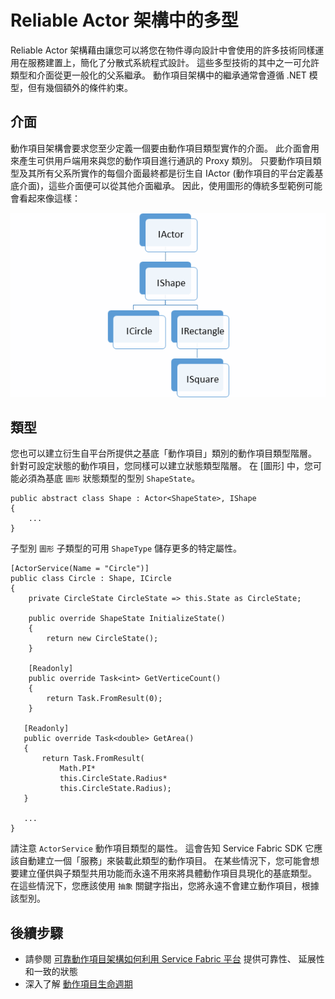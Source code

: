 <properties
   pageTitle="動作項目架構中的多型 | Microsoft Azure"
   description="在 Reliable Actors 架構中建置 .NET 介面和類型的階層，以重複使用功能和 API 定義。"
   services="service-fabric"
   documentationCenter=".net"
   authors="seanmck"
   manager="timlt"
   editor=""/>

<tags
   ms.service="service-fabric"
   ms.devlang="dotnet"
   ms.topic="article"
   ms.tgt_pltfrm="NA"
   ms.workload="NA"
   ms.date="12/01/2015"
   ms.author="seanmck"/>


# Reliable Actor 架構中的多型

Reliable Actor 架構藉由讓您可以將您在物件導向設計中會使用的許多技術同樣運用在服務建置上，簡化了分散式系統程式設計。 這些多型技術的其中之一可允許類型和介面從更一般化的父系繼承。 動作項目架構中的繼承通常會遵循 .NET 模型，但有幾個額外的條件約束。

## 介面

動作項目架構會要求您至少定義一個要由動作項目類型實作的介面。 此介面會用來產生可供用戶端用來與您的動作項目進行通訊的 Proxy 類別。 只要動作項目類型及其所有父系所實作的每個介面最終都是衍生自 IActor (動作項目的平台定義基底介面)，這些介面便可以從其他介面繼承。 因此，使用圖形的傳統多型範例可能會看起來像這樣：

![圖形動作項目的介面階層][shapes-interface-hierarchy]


## 類型

您也可以建立衍生自平台所提供之基底「動作項目」類別的動作項目類型階層。 針對可設定狀態的動作項目，您同樣可以建立狀態類型階層。 在 [圖形] 中，您可能必須為基底 `圖形` 狀態類型的型別 `ShapeState`。

    public abstract class Shape : Actor<ShapeState>, IShape
    {
        ...
    }

子型別 `圖形` 子類型的可用 `ShapeType` 儲存更多的特定屬性。

    [ActorService(Name = "Circle")]
    public class Circle : Shape, ICircle
    {
        private CircleState CircleState => this.State as CircleState;
    
        public override ShapeState InitializeState()
        {
            return new CircleState();
        }
    
        [Readonly]
        public override Task<int> GetVerticeCount()
        {
            return Task.FromResult(0);
        }
    
       [Readonly]
       public override Task<double> GetArea()
       {
           return Task.FromResult(
               Math.PI*
               this.CircleState.Radius*
               this.CircleState.Radius);
       }
    
       ...
    }

請注意 `ActorService` 動作項目類型的屬性。 這會告知 Service Fabric SDK 它應該自動建立一個「服務」來裝載此類型的動作項目。 在某些情況下，您可能會想要建立僅供與子類型共用功能而永遠不用來將具體動作項目具現化的基底類型。 在這些情況下，您應該使用 `抽象` 關鍵字指出，您將永遠不會建立動作項目，根據該型別。


## 後續步驟

- 請參閱 [可靠動作項目架構如何利用 Service Fabric 平台](service-fabric-reliable-actors-platform.md) 提供可靠性、 延展性和一致的狀態
- 深入了解 [動作項目生命週期](service-fabric-reliable-actors)




[shapes-interface-hierarchy]: ./media/service-fabric-reliable-actors-polymorphism/Shapes-Interface-Hierarchy.png 

